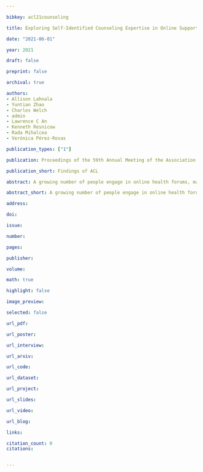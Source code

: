 ```yaml
---

bibkey: acl21counseling

title: Exploring Self-Identified Counseling Expertise in Online Support Forums

date: "2021-06-01"

year: 2021

draft: false

preprint: false

archival: true

authors: 
- Allison Lahnala
- Yuntian Zhao
- Charles Welch
- admin
- Lawrence C An
- Kenneth Resnicow
- Rada Mihalcea
- Verónica Pérez-Rosas

publication_types: ["1"]

publication: Proceedings of the 59th Annual Meeting of the Association for Computational Linguistics

publication_short: Findings of ACL

abstract: A growing number of people engage in online health forums, making it important to understand the quality of the advice they receive. In this paper, we explore the role of expertise in responses provided to help-seeking posts regarding mental health. We study the differences between (1) interactions with peers; and (2) interactions with self-identified mental health professionals. First, we show that a classifier can distinguish between these two groups, indicating that their language use does in fact differ. To understand this difference, we perform several analyses addressing engagement aspects, including whether their comments engage the support-seeker further as well as linguistic aspects, such as dominant language and linguistic style matching. Our work contributes toward the developing efforts of understanding how health experts engage with health information- and support-seekers in social networks. More broadly, it is a step toward a deeper understanding of the styles of interactions that cultivate supportive engagement in online communities.

abstract_short: A growing number of people engage in online health forums, making it important to understand the quality of the advice they receive. In this paper, we explore the role of expertise in responses provided to help-seeking posts regarding mental health. We study the differences between (1) interactions with peers; and (2) interactions with self-identified mental health professionals. First, we show that a classifier can distinguish between these two groups, indicating that their language use does in fact differ. To understand this difference, we perform several analyses addressing engagement aspects, including whether their comments engage the support-seeker further as well as linguistic aspects, such as dominant language and linguistic style matching. Our work contributes toward the developing efforts of understanding how health experts engage with health information- and support-seekers in social networks. More broadly, it is a step toward a deeper understanding of the styles of interactions that cultivate supportive engagement in online communities.

address: 

doi: 

issue: 

number: 

pages: 

publisher: 

volume: 

math: true

highlight: false

image_preview: 

selected: false

url_pdf: 

url_poster: 

url_interview: 

url_arxiv: 

url_code: 

url_dataset: 

url_project: 

url_slides: 

url_video: 

url_blog: 

links: 

citation_count: 0
citations:


---
```

